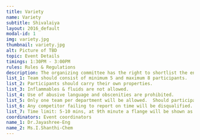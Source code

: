 ```yaml
---
title: Variety 
name: Variety
subtitle: Shivalaiya
layout: 2016_default
modal-id: 1
img: variety.jpg
thumbnail: variety.jpg
alt: Picture of TBD
topic: Event Details
timings: 1:30PM - 3:00PM
rules: Rules & Regulations
description: The organizing committee has the right to shortlist the entries, if the entries are too many.
list_1: Team should consist of minimum 5 and maximum 8 participants.
list_2: Participants should carry their own properties. 
list_3: Inflammables & fluids are not allowed. 
list_4: Use of abusive language and obscenities are prohibited. 
list_5: Only one team per department will be allowed.  Should participate amongst your department. 
list_6: Any competitor failing to report on time will be disqualified.  
list_7: Time limit: 5-10 mins, at 9th minute a flange will be shown as an indicator.
coordinators: Event coordinators
name_1: Dr.Jayashree-Eng
name_2: Ms.I.Shanthi-Chem
---
```

